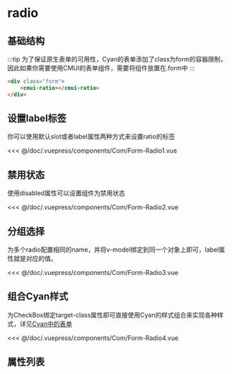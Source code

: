 # radio
## 基础结构
:::tip
为了保证原生表单的可用性，Cyan的表单添加了class为form的容器限制，因此如果你需要使用CMUI的表单组件，需要将组件放置在.form中
:::
```html
<div class="form">
	<cmui-ratio></cmui-ratio>
</div>
```
## 设置label标签
你可以使用默认slot或者label属性两种方式来设置ratio的标签

<Exp>
<div slot="exp">
<Com-Form-Radio1></Com-Form-Radio1>
</div>
<div slot="code">

<<< @/doc/.vuepress/components/Com/Form-Radio1.vue
</div>
</Exp>

## 禁用状态
使用disabled属性可以设置组件为禁用状态

<Exp>
<div slot="exp">
<Com-Form-Radio2></Com-Form-Radio2>
</div>
<div slot="code">

<<< @/doc/.vuepress/components/Com/Form-Radio2.vue
</div>
</Exp>

## 分组选择
为多个radio配置相同的name，并将v-model绑定到同一个对象上即可，label属性就是对应的值。

<Exp>
<div slot="exp">
<Com-Form-Radio3></Com-Form-Radio3>
</div>
<div slot="code">

<<< @/doc/.vuepress/components/Com/Form-Radio3.vue
</div>
</Exp>

## 组合Cyan样式
为CheckBox绑定target-class属性即可直接使用Cyan的样式组合来实现各种样式，详见[Cyan中的表单](/Cyan/form.html#radio)

<Exp>
<div slot="exp">
<Com-Form-Radio4></Com-Form-Radio4>
</div>
<div slot="code">

<<< @/doc/.vuepress/components/Com/Form-Radio4.vue
</div>
</Exp>

## 属性列表

<Propsintro path="form/radio.vue"></Propsintro>


